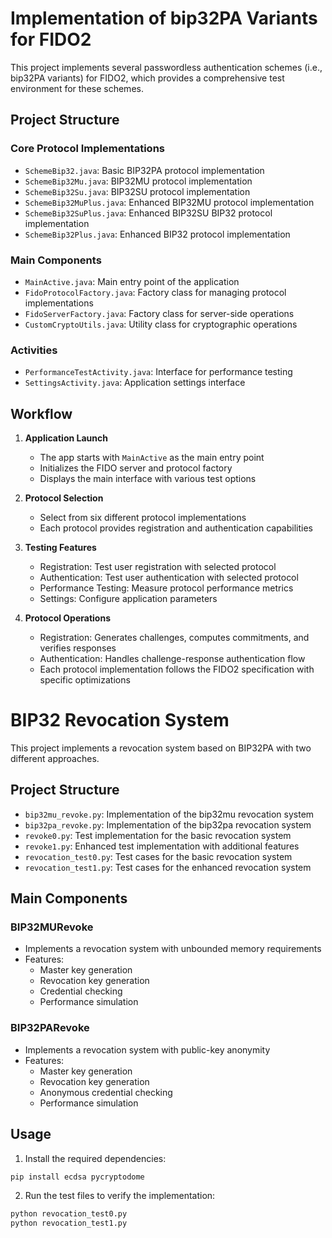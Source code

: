 # Implementation of bip32PA Variants for FIDO2

This project implements several passwordless authentication schemes (i.e., bip32PA variants) for FIDO2, which provides a comprehensive test environment for these schemes.

## Project Structure

### Core Protocol Implementations
- `SchemeBip32.java`: Basic BIP32PA protocol implementation
- `SchemeBip32Mu.java`: BIP32MU protocol implementation
- `SchemeBip32Su.java`: BIP32SU protocol implementation
- `SchemeBip32MuPlus.java`: Enhanced BIP32MU protocol implementation
- `SchemeBip32SuPlus.java`: Enhanced BIP32SU BIP32 protocol implementation
- `SchemeBip32Plus.java`: Enhanced BIP32 protocol implementation

### Main Components
- `MainActive.java`: Main entry point of the application
- `FidoProtocolFactory.java`: Factory class for managing protocol implementations
- `FidoServerFactory.java`: Factory class for server-side operations
- `CustomCryptoUtils.java`: Utility class for cryptographic operations

### Activities
- `PerformanceTestActivity.java`: Interface for performance testing
- `SettingsActivity.java`: Application settings interface

## Workflow

1. **Application Launch**
   - The app starts with `MainActive` as the main entry point
   - Initializes the FIDO server and protocol factory
   - Displays the main interface with various test options

2. **Protocol Selection**
   - Select from six different protocol implementations
   - Each protocol provides registration and authentication capabilities

3. **Testing Features**
   - Registration: Test user registration with selected protocol
   - Authentication: Test user authentication with selected protocol
   - Performance Testing: Measure protocol performance metrics
   - Settings: Configure application parameters

4. **Protocol Operations**
   - Registration: Generates challenges, computes commitments, and verifies responses
   - Authentication: Handles challenge-response authentication flow
   - Each protocol implementation follows the FIDO2 specification with specific optimizations

# BIP32 Revocation System

This project implements a revocation system based on BIP32PA with two different approaches.

## Project Structure

- `bip32mu_revoke.py`: Implementation of the bip32mu revocation system
- `bip32pa_revoke.py`: Implementation of the bip32pa revocation system
- `revoke0.py`: Test implementation for the basic revocation system
- `revoke1.py`: Enhanced test implementation with additional features
- `revocation_test0.py`: Test cases for the basic revocation system
- `revocation_test1.py`: Test cases for the enhanced revocation system

## Main Components

### BIP32MURevoke
- Implements a revocation system with unbounded memory requirements
- Features:
  - Master key generation
  - Revocation key generation
  - Credential checking
  - Performance simulation

### BIP32PARevoke
- Implements a revocation system with public-key anonymity
- Features:
  - Master key generation
  - Revocation key generation
  - Anonymous credential checking
  - Performance simulation

## Usage

1. Install the required dependencies:
```bash
pip install ecdsa pycryptodome
```

2. Run the test files to verify the implementation:
```bash
python revocation_test0.py
python revocation_test1.py
```



